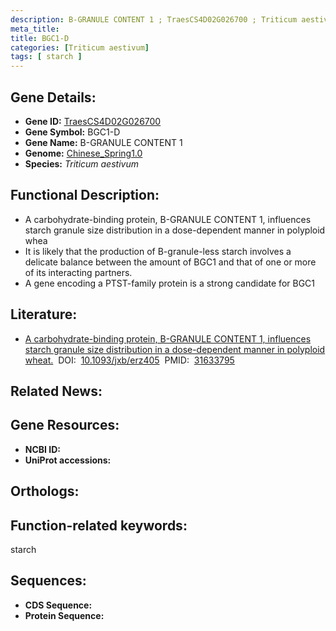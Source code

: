 ```yaml
---
description: B-GRANULE CONTENT 1 ; TraesCS4D02G026700 ; Triticum aestivum
meta_title:
title: BGC1-D
categories: [Triticum aestivum]
tags: [ starch ]
---
```


## Gene Details:
- **Gene ID:**	[TraesCS4D02G026700]()
- **Gene Symbol:** BGC1-D
- **Gene Name:** B-GRANULE CONTENT 1
- **Genome:** [Chinese_Spring1.0]()
- **Species:** *Triticum aestivum*

## Functional Description:
   - A carbohydrate-binding protein, B-GRANULE CONTENT 1, influences starch granule size distribution in a dose-dependent manner in polyploid whea
   - It is likely that the production of B-granule-less starch involves a delicate balance between the amount of BGC1 and that of one or more of its interacting partners.
   - A gene encoding a PTST-family protein is a strong candidate for BGC1

## Literature:
   - [A carbohydrate-binding protein, B-GRANULE CONTENT 1, influences starch granule size distribution in a dose-dependent manner in polyploid wheat.]( https://academic.oup.com/jxb/article/71/1/105/5601560?login=true)&nbsp;&nbsp;DOI:&nbsp;&nbsp;[10.1093/jxb/erz405](https://academic.oup.com/jxb/article/71/1/105/5601560?login=true)&nbsp;&nbsp;PMID:&nbsp;&nbsp;[31633795](https://pubmed.ncbi.nlm.nih.gov/31633795/)

## Related News:

## Gene Resources:
- **NCBI ID:** [](https://www.ncbi.nlm.nih.gov/gene/?term=)
- **UniProt accessions:** [](https://www.uniprot.org/uniprotkb//entry)

## Orthologs:

## Function-related keywords:
starch

## Sequences:
- **CDS Sequence:**
- **Protein Sequence:**
